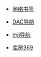 - [网络书签](https://it-cxy.top/)

- [DAC导航](https://nwuzmed.ga/)

- [mjj导航](https://www.mjjloc.com/)

- [库房369](https://kf369.cn/)
